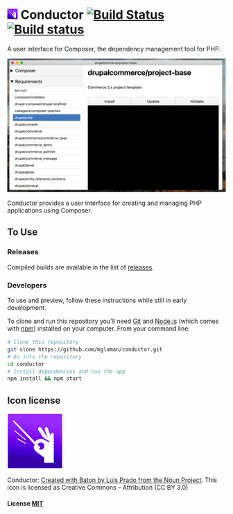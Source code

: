 # ![Conductor](build/icons/24x24.png) Conductor [![Build Status](https://travis-ci.org/mglaman/conductor.svg?branch=master)](https://travis-ci.org/mglaman/conductor) [![Build status](https://ci.appveyor.com/api/projects/status/anprg1634xsqm7g3?svg=true)](https://ci.appveyor.com/project/mglaman/conductor)


A user interface for Composer, the dependency management tool for PHP.

![Project page](docs/images/project-page.png)

Conductor provides a user interface for creating and managing PHP applications using Composer.

## To Use

### Releases

Compiled builds are available in the list of [releases](https://github.com/mglaman/conductor/releases/latest).

### Developers

To use and preview, follow these instructions while still in early development.

To clone and run this repository you'll need [Git](https://git-scm.com) and [Node.js](https://nodejs.org/en/download/) (which comes with [npm](http://npmjs.com)) installed on your computer. From your command line:

```bash
# Clone this repository
git clone https://github.com/mglaman/conductor.git
# Go into the repository
cd conductor
# Install dependencies and run the app
npm install && npm start
```

## Icon license

![Conductor](build/icons/128x128.png)

Conductor: [Created with Baton by Luis Prado from the Noun Project](https://thenounproject.com/term/baton/248063). This icon is licensed as Creative Commons – Attribution (CC BY 3.0)

#### License [MIT](LICENSE.md)
